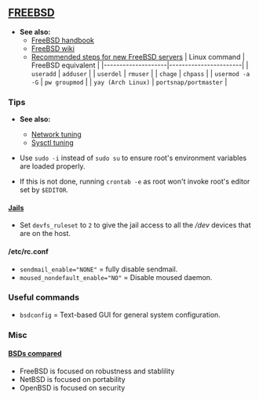
## [FREEBSD](https://www.freebsd.org/)

- **See also:**
  - [FreeBSD handbook](https://docs.freebsd.org/en/books/handbook/)
  - [FreeBSD wiki](https://wiki.freebsd.org/FrontPage)
  - [Recommended steps for new FreeBSD servers](https://www.digitalocean.com/community/tutorials/recommended-steps-for-new-freebsd-12-0-servers)
| Linux command      | FreeBSD equivalent    |
|--------------------|-----------------------|
| `useradd`          | `adduser`             |
| `userdel`          | `rmuser`              |
| `chage`            | `chpass`              |
| `usermod -a -G`    | `pw groupmod`         |
| `yay (Arch Linux)` | `portsnap/portmaster` |

### Tips

- **See also:**
  - [Network tuning](https://calomel.org/freebsd_network_tuning.html)
  - [Sysctl tuning](https://serverfault.com/questions/64356/freebsd-performance-tuning-sysctl-parameter-loader-conf-kernel)

- Use `sudo -i` instead of `sudo su` to ensure root's environment variables are loaded properly.
- If this is not done, running `crontab -e` as root won't invoke root's editor set by `$EDITOR`.

#### [Jails](https://docs.freebsd.org/en/books/handbook/jails/)

- Set `devfs_ruleset` to `2` to give the jail access to all the */dev* devices that are on the host.

#### /etc/rc.conf

- `sendmail_enable="NONE"` = fully disable sendmail.
- `moused_nondefault_enable="NO"` = Disable moused daemon.

### Useful commands

- `bsdconfig` = Text-based GUI for general system configuration.

### Misc

#### [BSDs compared](https://jameshoward.us/archive/the-bsd-family-tree/)

- FreeBSD is focused on robustness and stablility
- NetBSD is focused on portability
- OpenBSD is focused on security
